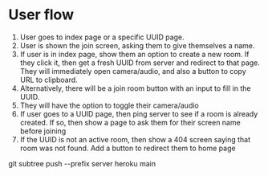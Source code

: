 # User flow

1. User goes to index page or a specific UUID page.
2. User is shown the join screen, asking them to give themselves a name.
3. If user is in index page, show them an option to create a new room. If they click it, then get a fresh UUID from server and redirect to that page. They will immediately open camera/audio, and also a button to copy URL to clipboard.
4. Alternatively, there will be a join room button with an input to fill in the UUID.
5. They will have the option to toggle their camera/audio
6. If user goes to a UUID page, then ping server to see if a room is already created. If so, then show a page to ask them for their screen name before joining
7. If the UUID is not an active room, then show a 404 screen saying that room was not found. Add a button to redirect them to home page

git subtree push --prefix server heroku main
